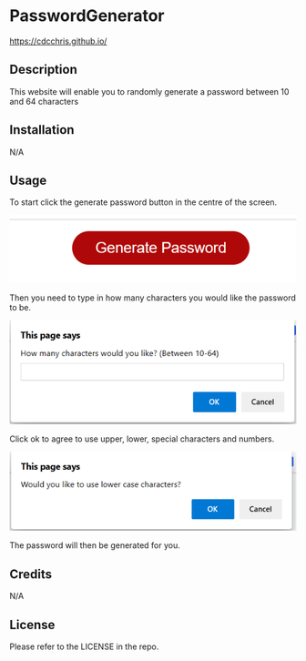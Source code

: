 # PasswordGenerator

https://cdcchris.github.io/

## Description

This website will enable you to randomly generate a password between 10 and 64 characters

## Installation

N/A

## Usage

To start click the generate password button in the centre of the screen.

<img src="assets\passwordButton.png">

Then you need to type in how many characters you would like the password to be.

<img src="assets\enterCharacters.png">

Click ok to agree to use upper, lower, special characters and numbers.

<img src="assets\characters.png">

The password will then be generated for you.

## Credits

N/A

## License

Please refer to the LICENSE in the repo.